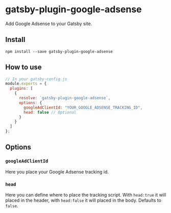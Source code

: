 # gatsby-plugin-google-adsense

Add Google Adsense to your Gatsby site.

## Install

`npm install --save gatsby-plugin-google-adsense`

## How to use

```javascript
// In your gatsby-config.js
module.exports = {
  plugins: [
    {
      resolve: `gatsby-plugin-google-adsense`,
      options: {
        googleAdClientId: "YOUR_GOOGLE_ADSENSE_TRACKING_ID",
        head: false // Optional
      }
    }
  ]
};
```

## Options

### `googleAdClientId`

Here you place your Google Adsense tracking id.

### `head`

Here you can define where to place the tracking script. With `head:true` it will placed in the header, with `head:false` it will placed in the body. Defaults to `false`.

